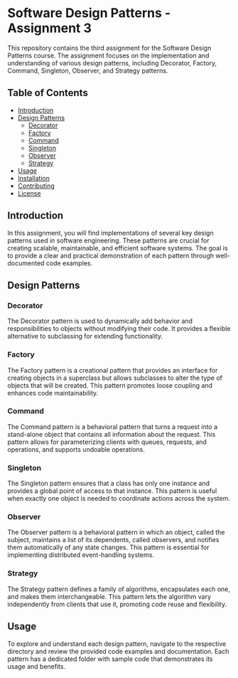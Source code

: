 # Software Design Patterns - Assignment 3

This repository contains the third assignment for the Software Design Patterns course. The assignment focuses on the implementation and understanding of various design patterns, including Decorator, Factory, Command, Singleton, Observer, and Strategy patterns.

## Table of Contents
- [Introduction](#introduction)
- [Design Patterns](#design-patterns)
  - [Decorator](#decorator)
  - [Factory](#factory)
  - [Command](#command)
  - [Singleton](#singleton)
  - [Observer](#observer)
  - [Strategy](#strategy)
- [Usage](#usage)
- [Installation](#installation)
- [Contributing](#contributing)
- [License](#license)

## Introduction

In this assignment, you will find implementations of several key design patterns used in software engineering. These patterns are crucial for creating scalable, maintainable, and efficient software systems. The goal is to provide a clear and practical demonstration of each pattern through well-documented code examples.

## Design Patterns

### Decorator
The Decorator pattern is used to dynamically add behavior and responsibilities to objects without modifying their code. It provides a flexible alternative to subclassing for extending functionality.

### Factory
The Factory pattern is a creational pattern that provides an interface for creating objects in a superclass but allows subclasses to alter the type of objects that will be created. This pattern promotes loose coupling and enhances code maintainability.

### Command
The Command pattern is a behavioral pattern that turns a request into a stand-alone object that contains all information about the request. This pattern allows for parameterizing clients with queues, requests, and operations, and supports undoable operations.

### Singleton
The Singleton pattern ensures that a class has only one instance and provides a global point of access to that instance. This pattern is useful when exactly one object is needed to coordinate actions across the system.

### Observer
The Observer pattern is a behavioral pattern in which an object, called the subject, maintains a list of its dependents, called observers, and notifies them automatically of any state changes. This pattern is essential for implementing distributed event-handling systems.

### Strategy
The Strategy pattern defines a family of algorithms, encapsulates each one, and makes them interchangeable. This pattern lets the algorithm vary independently from clients that use it, promoting code reuse and flexibility.

## Usage

To explore and understand each design pattern, navigate to the respective directory and review the provided code examples and documentation. Each pattern has a dedicated folder with sample code that demonstrates its usage and benefits.


